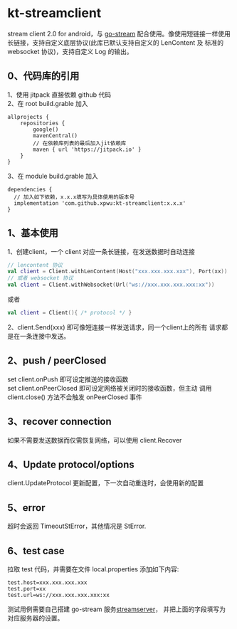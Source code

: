 # kt-streamclient 
 stream client 2.0 for android，与 [go-stream](https://github.com/xpwu/go-stream) 配合使用。像使用短链接一样使用
长链接，支持自定义底层协议(此库已默认支持自定义的 LenContent 及 标准的 websocket 协议)，支持自定义 Log 的输出。

## 0、代码库的引用
1、使用 jitpack 直接依赖 github 代码   
2、在 root build.grable 加入
```
allprojects {
	repositories {
		google()
		mavenCentral()
		// 在依赖库列表的最后加入jit依赖库
		maven { url 'https://jitpack.io' }
	}
}
```
3、在 module build.grable 加入
```
dependencies {
  // 加入如下依赖，x.x.x填写为具体使用的版本号
  implementation 'com.github.xpwu:kt-streamclient:x.x.x'
}

```


## 1、基本使用
1、创建client，一个 client 对应一条长链接，在发送数据时自动连接
```kotlin
// lencontent 协议
val client = Client.withLenContent(Host("xxx.xxx.xxx.xxx"), Port(xx))
// 或者 websocket 协议
val client = Client.withWebsocket(Url("ws://xxx.xxx.xxx.xxx:xx"))
```
或者
```kotlin
val client = Client(){ /* protocol */ }
```
2、client.Send(xxx) 即可像短连接一样发送请求，同一个client上的所有
请求都是在一条连接中发送。

## 2、push / peerClosed
set client.onPush 即可设定推送的接收函数   
set client.onPeerClosed 即可设定网络被关闭时的接收函数，但主动
调用 client.close() 方法不会触发 onPeerClosed 事件

## 3、recover connection
如果不需要发送数据而仅需恢复网络，可以使用 client.Recover

## 4、Update protocol/options
client.UpdateProtocol 更新配置，下一次自动重连时，会使用新的配置

## 5、error
超时会返回 TimeoutStError，其他情况是 StError.

## 6、test case
拉取 test 代码，并需要在文件 local.properties 添加如下内容:
```properties
test.host=xxx.xxx.xxx.xxx
test.port=xx
test.url=ws://xxx.xxx.xxx.xxx:xx
```
测试用例需要自己搭建 go-stream 服务[streamserver](https://github.com/xpwu/streamserver)，
并把上面的字段填写为对应服务器的设置。
